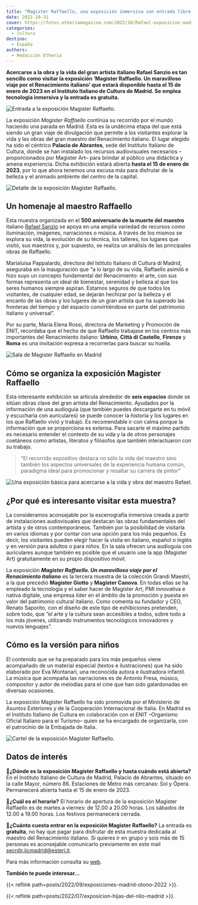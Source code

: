 ```yaml
---
title: "Magister Raffaello, una exposición inmersiva con entrada libre en Madrid"
date: 2022-10-31
cover: https://fotos.etheriamagazine.com/2022/10/Rafael-exposicion-madrid.jpg
categories: 
  - cultura
destino: 
  - España
authors: 
  - Redacción Etheria
---
```


**Acercarse a la obra y la vida del gran artista italiano Rafael Sanzio es tan sencillo 
como visitar la exposición ‘Magister Raffaello. Un maravilloso viaje por el Renacimiento 
italiano’ que estará disponible hasta el 15 de enero de 2023 en el Instituto Italiano de 
Cultura de Madrid. Se emplea tecnología inmersiva y la entrada es gratuita.** 

![Entrada a la exposición Magister Raffaello.](https://fotos.etheriamagazine.com/2022/10/Rafael-exposicion-madrid.jpg "Entrada a la exposición Magister Raffaello. © Bernardo Arcos Mijailidis")

La exposición _Magister Raffaello_ continúa su recorrido por el mundo haciendo una 
parada en Madrid. Esta es la undécima etapa del que está siendo un gran viaje de 
divulgación que permite a los visitantes explorar la vida y las obras del gran maestro 
del Renacimiento italiano. El lugar elegido ha sido el céntrico **Palacio de Abrantes**, 
sede del Instituto Italiano de Cultura, donde se han instalado los recursos 
audiovisuales necesarios –proporcionados por Magister Art– para brindar al público una 
didáctica y amena experiencia. Dicha exhibición estará abierta **hasta el 15 de enero de 
2023**, por lo que ahora tenemos una excusa más para disfrutar de la belleza y el 
animado ambiente del centro de la capital. 

![Detalle de la exposición Magister Raffaello.](https://fotos.etheriamagazine.com/2022/10/detalle-expo-raffaello.jpg "Detalle de la exposición Magister Raffaello. © Etheria Magazine")

## Un homenaje al maestro Raffaello

Esta muestra organizada en el **500 aniversario de la muerte del maestro** italiano 
[Rafael 
Sanzio](https://www.museodelprado.es/aprende/enciclopedia/voz/rafael-sanzio/cfde10c0-f78c-4280-9ce3-3e7596cabecb) 
se apoya en una amplia variedad de recursos como iluminación, imágenes, narraciones o 
música. A través de los mismos se explora su vida, la evolución de su técnica, los 
talleres, los lugares que visitó, sus maestros y, por supuesto, se realiza un análisis 
de las principales obras de Raffaello. 

Marialuisa Pappalardo, directora del Istituto Italiano di Cultura di Madrid, aseguraba 
en la inauguración que “a lo largo de su vida, Raffaello asimiló e hizo suyo un concepto 
fundamental del Renacimiento: el arte, con sus formas representa un ideal de bienestar, 
serenidad y belleza al que los seres humanos siempre aspiran. Estamos seguros de que 
todos los visitantes, de cualquier edad, se dejarán hechizar por la belleza y el encanto 
de las obras y los lugares de un gran artista que ha superado las fronteras del tiempo y 
del espacio convirtiéndose en parte del patrimonio italiano y universal”. 

Por su parte, María Elena Rossi, directora de Marketing y Promoción de ENIT, recordaba 
que el hecho de que Raffaello trabajase en los centros más importantes del Renacimiento 
italiano: **Urbino**, **Città di Castello**, **Firenze** y **Roma** es una invitación 
expresa a recorrerlas para buscar su huella. 

![Sala de Magister Raffaello en Madrid](https://fotos.etheriamagazine.com/2022/10/sala-magister-raffaello.jpg "Sala de Magister Raffaello. © Etheria Magazine")

## Cómo se organiza la exposición Magister Raffaello

Esta interesante exhibición se articula alrededor de **seis espacios** donde se sitúan 
obras clave del gran artista del Renacimiento. Ayudados por la información de una 
audioguía (que también puedes descargarte en tu móvil y escucharla con auriculares) se 
puede conocer la historia y los lugares en los que Raffaello vivió y trabajó. Es 
recomendable ir con calma porque la información que se proporciona es extensa. Para 
sacarle el máximo partido es necesario entender el contexto de su vida y la de otros 
personajes coetáneos como artistas, literatos y filósofos que también interactuaron con 
su trabajo. 

> “El recorrido expositivo destaca no sólo la vida del maestro sino también los aspectos 
> universales de la experiencia humana común, paradigma ideal para promocionar y resaltar 
> su carrera de pintor” 

![Una exposición básica para acercarse a la vida y obra del maestro Rafael.](https://fotos.etheriamagazine.com/2022/10/exposicion-rafael-madrid.jpg "Una exposición básica para acercarse a la vida y obra del maestro Rafael. © Etheria Magazine")

## ¿Por qué es interesante visitar esta muestra?

La consideramos aconsejable por la escenografía inmersiva creada a partir de 
instalaciones audiovisuales que destacan las obras fundamentales del artista y de otros 
contemporáneos. También por la posibilidad de visitarla en varios idiomas y por contar 
con una opción para los más pequeños. Es decir, los visitantes pueden elegir hacer la 
visita en italiano, español o inglés y en versión para adultos o para niños. En la sala 
ofrecen una audioguía con auriculares aunque también es posible que el usuario use la 
app (Magister Art) gratuitamente en su propio dispositivo móvil. 

La exposición **_Magister Raffaello. Un maravilloso viaje por el Renacimiento 
italiano_** es la tercera muestra de la colección Grandi Maestri, a la que precedió 
**Magister Giotto** y **Magister Canova**. En todas ellas se ha empleado la tecnología y 
el saber hacer de Magister Art, PMI innovativa e nativa digitale, una empresa líder en 
el ámbito de la promoción y puesta en valor del patrimonio cultural italiano. Como 
comenta su fundador y CEO, Renato Saporito, con el diseño de este tipo de exhibiciones 
pretenden, sobre todo, que “el arte y la cultura sean accesibles a todos, sobre todo a 
los más jóvenes, utilizando instrumentos tecnológicos innovadores y nuevos lenguajes”. 

## Cómo es la versión para niños

El contenido que se ha preparado para los más pequeños viene acompañado de un material 
especial (textos e ilustraciones) que ha sido elaborado por Eva Montanari, una 
reconocida autora e ilustradora infantil. La música que acompaña las narraciones es de 
Antonio Fresa, músico, compositor y autor de melodías para el cine que han sido 
galardonadas en diversas ocasiones. 

La exposición Magister Raffaello ha sido promovida por el Ministerio de Asuntos 
Exteriores y de la Cooperación Internacional de Italia. En Madrid es el Instituto 
Italiano de Cultura en colaboración con el ENIT –Organismo Oficial Italiano para el 
Turismo– quien se ha encargado de organizarla, con el patrocinio de la Embajada de 
Italia. 

![Cartel de la exposición Magister Raffaello.](https://fotos.etheriamagazine.com/2022/10/expo-magister-raffaello-madrid.jpg "Cartel de la exposición Magister Raffaello.")

## Datos de interés

📍**¿Dónde es la exposición Magister Raffaello y hasta cuándo está abierta?** En el 
Instituto Italiano de Cultura de Madrid, Palacio de Abrantes, situado en la calle Mayor, 
número 86. Estaciones de Metro más cercanas: Sol y Ópera. Permanecerá abierta hasta el 
15 de enero de 2023. 

📍**¿Cuál es el horario?** El horario de apertura de la exposición Magister Raffaello es 
de martes a viernes: de 12.00 a 20.00 horas. Los sábados de 12.00 a 19.00 horas. Los 
festivos permanecerá cerrada. 

📍**¿Cuánto cuesta entrar en la exposición Magister Raffaello?** La entrada es 
**gratuita**, no hay que pagar para disfrutar de esta muestra dedicada al maestro del 
Renacimiento italiano. Si quieres ir en grupo y sois más de 15 personas es aconsejable 
comunicarlo previamente en este mail secrdir.iicmadrid@esteri.it. 

Para más información consulta su 
[web](https://iicmadrid.esteri.it/es/gli_eventi/calendario/magister-raffaello-un-maravilloso-viaje-por-el-renacimiento-italiano/). 

**También te puede interesar...** 

{{< reflink path=posts/2022/09/exposiciones-madrid-otono-2022 >}}. 

{{< reflink path=posts/2022/07/exposicion-hijas-del-nilo-madrid >}}.
